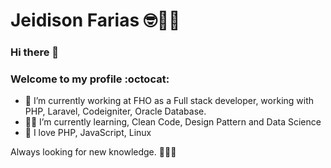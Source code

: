 # Jeidison Farias 🤓👨‍💻

### Hi there 👋
###  Welcome to my profile :octocat:

- 👨 I’m currently working at FHO as a Full stack developer, working with PHP, Laravel, Codeigniter, Oracle Database.
- 👨‍💻 I’m currently learning, Clean Code, Design Pattern and Data Science
- 💚 I love PHP, JavaScript, Linux

Always looking for new knowledge.
🚀🚀🚀
